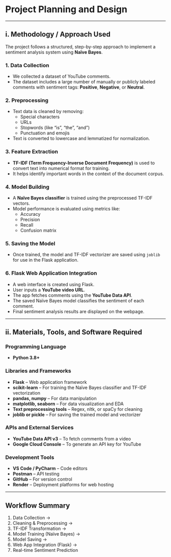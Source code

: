 # **Project Planning and Design**

---

## **i. Methodology / Approach Used**

The project follows a structured, step-by-step approach to implement a sentiment analysis system using **Naïve Bayes**.

### **1. Data Collection**
- We collected a dataset of YouTube comments.
- The dataset includes a large number of manually or publicly labeled comments with sentiment tags: **Positive**, **Negative**, or **Neutral**.

### **2. Preprocessing**
- Text data is cleaned by removing:
  - Special characters
  - URLs
  - Stopwords (like “is”, “the”, “and”)
  - Punctuation and emojis
- Text is converted to lowercase and lemmatized for normalization.

### **3. Feature Extraction**
- **TF-IDF (Term Frequency-Inverse Document Frequency)** is used to convert text into numerical format for training.
- It helps identify important words in the context of the document corpus.

### **4. Model Building**
- A **Naïve Bayes classifier** is trained using the preprocessed TF-IDF vectors.
- Model performance is evaluated using metrics like:
  - Accuracy
  - Precision
  - Recall
  - Confusion matrix

### **5. Saving the Model**
- Once trained, the model and TF-IDF vectorizer are saved using `joblib` for use in the Flask application.

### **6. Flask Web Application Integration**
- A web interface is created using Flask.
- User inputs a **YouTube video URL**.
- The app fetches comments using the **YouTube Data API**.
- The saved Naïve Bayes model classifies the sentiment of each comment.
- Final sentiment analysis results are displayed on the webpage.

---

## **ii. Materials, Tools, and Software Required**

### **Programming Language**
- **Python 3.8+**

### **Libraries and Frameworks**
- **Flask** – Web application framework
- **scikit-learn** – For training the Naïve Bayes classifier and TF-IDF vectorization
- **pandas, numpy** – For data manipulation
- **matplotlib, seaborn** – For data visualization and EDA
- **Text preprocessing tools** – Regex, nltk, or spaCy for cleaning
- **joblib or pickle** – For saving the trained model and vectorizer

### **APIs and External Services**
- **YouTube Data API v3** – To fetch comments from a video
- **Google Cloud Console** – To generate an API key for YouTube

### **Development Tools**
- **VS Code / PyCharm** – Code editors
- **Postman** – API testing
- **GitHub** – For version control
- **Render** – Deployment platforms for web hosting

---

## **Workflow Summary**
1. Data Collection → 
2. Cleaning & Preprocessing → 
3. TF-IDF Transformation →  
4. Model Training (Naïve Bayes) → 
5. Model Saving →  
6. Web App Integration (Flask) → 
7. Real-time Sentiment Prediction
